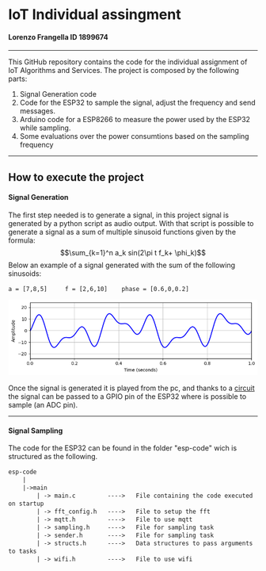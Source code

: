 # IoT Individual assingment
#### Lorenzo Frangella ID 1899674
---
This GitHub repository contains the code for the individual assignment of IoT Algorithms and Services.
The project is composed by the following parts:

1. Signal Generation code
2. Code for the ESP32 to sample the signal, adjust the frequency and send messages.
3. Arduino code for a ESP8266 to measure the power used by the ESP32 while sampling.
4. Some evaluations over the power consumtions based on the sampling frequency

---

## How to execute the project

#### Signal Generation

The first step needed is to generate a signal, in this project signal is generated by a python script as audio output.
With that script is possible to generate a signal as a sum of multiple sinusoid functions given by the formula:
$$\sum_{k=1}^n a_k sin(2\pi t f_k+ \phi_k)$$
Below an example of a signal generated with the sum of the following sinusoids:

    a = [7,8,5]     f = [2,6,10]    phase = [0.6,0,0.2]

![alt text](img/plots/signal_plot.png)

Once the signal is generated it is played from the pc, and thanks to a [circuit](https://forum.arduino.cc/t/how-to-read-data-from-audio-jack/458301/3) the signal can be passed to a GPIO pin
of the ESP32 where is possible to sample (an ADC pin). 

---

#### Signal Sampling
The code for the ESP32 can be found in the folder "esp-code" wich is structured as the following.

    esp-code
        |
        |->main
            | -> main.c         ---->   File containing the code executed on startup 
            | -> fft_config.h   ---->   File to setup the fft
            | -> mqtt.h         ---->   File to use mqtt
            | -> sampling.h     ---->   File for sampling task
            | -> sender.h       ---->   File for sampling task
            | -> structs.h      ---->   Data structures to pass arguments to tasks
            | -> wifi.h         ---->   File to use wifi

